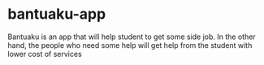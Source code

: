 # bantuaku-app
Bantuaku is an app that will help student to get some side job.
In the other hand, the people who need some help will get help from the student with lower cost of services

